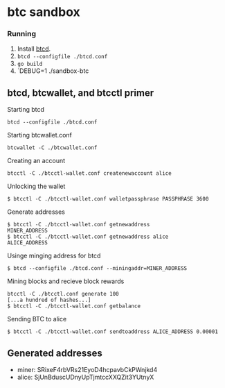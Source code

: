 # btc sandbox

### Running
1. Install [btcd](https://github.com/btcsuite/btcd).
1. `btcd --configfile ./btcd.conf`
1. `go build`
1. `DEBUG=1 ./sandbox-btc


## btcd, btcwallet, and btcctl primer
Starting btcd
```
btcd --configfile ./btcd.conf
```

Starting btcwallet.conf
```
btcwallet -C ./btcwallet.conf
```

Creating an account
```
btcctl -C ./btcctl-wallet.conf createnewaccount alice
```

Unlocking the wallet
```
$ btcctl -C ./btcctl-wallet.conf walletpassphrase PASSPHRASE 3600
```

Generate addresses
```
$ btcctl -C ./btcctl-wallet.conf getnewaddress
MINER_ADDRESS
$ btcctl -C ./btcctl-wallet.conf getnewaddress alice
ALICE_ADDRESS
```

Usinge minging address for btcd
```
$ btcd --configfile ./btcd.conf --miningaddr=MINER_ADDRESS
```

Mining blocks and recieve block rewards
```
btcctl -C ./btcctl.conf generate 100
[...a hundred of hashes...]
$ btcctl -C ./btcctl-wallet.conf getbalance
```

Sending BTC to alice
```
$ btcctl -C ./btcctl-wallet.conf sendtoaddress ALICE_ADDRESS 0.00001
```

## Generated addresses
* miner: SRixeF4rbVRs21EyoD4hcpavbCkPWnjkd4
* alice: SjUnBduscUDnyUpTjmtccXXQZit3YUtnyX